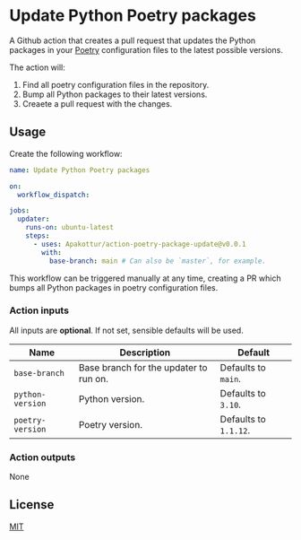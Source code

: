 # Update Python Poetry packages

A Github action that creates a pull request that updates the Python packages in 
your [Poetry](https://python-poetry.org/) configuration files to the latest possible versions.

The action will:

1. Find all poetry configuration files in the repository.
2. Bump all Python packages to their latest versions.
3. Creaete a pull request with the changes.

## Usage

Create the following workflow:
```yml
name: Update Python Poetry packages 

on:
  workflow_dispatch:

jobs:
  updater:
    runs-on: ubuntu-latest
    steps:
      - uses: Apakottur/action-poetry-package-update@v0.0.1
        with:
          base-branch: main # Can also be `master`, for example.
```

This workflow can be triggered manually at any time, creating a PR which bumps all Python packages in poetry
configuration files.

### Action inputs

All inputs are **optional**. If not set, sensible defaults will be used.

| Name             | Description                            | Default               |
|------------------|----------------------------------------|-----------------------|
| `base-branch`    | Base branch for the updater to run on. | Defaults to `main`.   |
| `python-version` | Python version.                        | Defaults to `3.10`.   |
| `poetry-version` | Poetry version.                        | Defaults to `1.1.12`. |



### Action outputs

None

## License

[MIT](LICENSE)